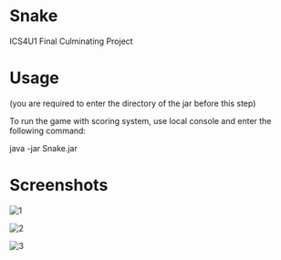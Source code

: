 # Snake

ICS4U1
Final Culminating Project

# Usage
(you are required to enter the directory of the jar before this step)

To run the game with scoring system, use local console and enter the following command:

java -jar Snake.jar

# Screenshots
![1](https://i.imgur.com/HJpH3eZ.png)

![2](https://i.imgur.com/s4CSUU7.png)

![3](https://i.imgur.com/tJgxsIk.png)
